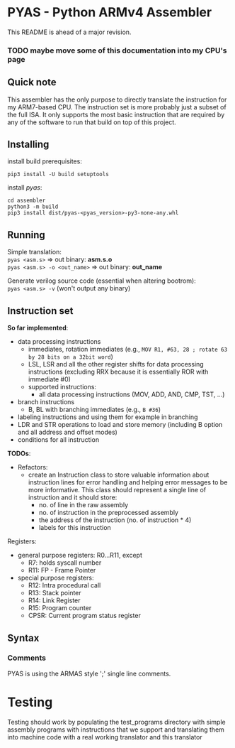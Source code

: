 # PYAS - Python ARMv4 Assembler

This README is ahead of a major revision.

### TODO maybe move some of this documentation into my CPU's page

## Quick note

This assembler has the only purpose to directly translate the instruction for my ARM7-based CPU. The instruction set is more probably just a subset of the full ISA. It only supports the most basic instruction that are required by any of the software to run that build on top of this project.

## Installing

install build prerequisites:
```
pip3 install -U build setuptools
```

install *pyas*:
```
cd assembler
python3 -m build
pip3 install dist/pyas-<pyas_version>-py3-none-any.whl
```

## Running

Simple translation:  
`pyas <asm.s>` => out binary: **asm.s.o**  
`pyas <asm.s> -o <out_name>` => out binary: **out_name**

Generate verilog source code (essential when altering bootrom):  
`pyas <asm.s> -v` (won't output any binary)

## Instruction set

**So far implemented**:
- data processing instructions
    - immediates, rotation immediates (e.g., `MOV R1, #63, 28 ; rotate 63 by 28 bits on a 32bit word`)
    - LSL, LSR and all the other register shifts for data processing instructions (excluding RRX because it is essentially ROR with immediate #0)
    - supported instructions:
        - all data processing instructions (MOV, ADD, AND, CMP, TST, ...)
- branch instructions
    - B, BL with branching immediates (e.g., `B #36`)
- labeling instructions and using them for example in branching
- LDR and STR operations to load and store memory (including B option and all address and offset modes)
- conditions for all instruction

**TODOs**:

- Refactors:
    - create an Instruction class to store valuable information about instruction lines for error handling and helping error messages to be more informative. This class should represent a single line of instruction and it should store:
        - no. of line in the raw assembly
        - no. of instruction in the preprocessed assembly
        - the address of the instruction (no. of instruction * 4)
        - labels for this instruction

Registers:
- general purpose registers: R0...R11, except
    - R7: holds syscall number
    - R11: FP - Frame Pointer
- special purpose registers:
    - R12: Intra procedural call
    - R13: Stack pointer
    - R14: Link Register
    - R15: Program counter
    - CPSR: Current program status register

## Syntax

### Comments

PYAS is using the ARMAS style ';' single line comments.

# Testing
Testing should work by populating the test_programs directory with simple assembly programs with instructions that we support and translating them into machine code with a real working translator and this translator